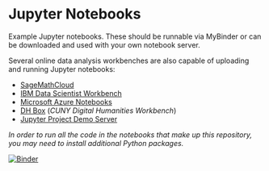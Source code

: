 # Jupyter Notebooks

Example Jupyter notebooks. These should be runnable via MyBinder or can be downloaded and used with your own notebook server.

Several online data analysis workbenches are also capable of uploading and running Jupyter notebooks:

- [SageMathCloud](https://cloud.sagemath.com/)
- [IBM Data Scientist Workbench](https://datascientistworkbench.com/)
- [Microsoft Azure Notebooks](https://notebooks.azure.com/)
- [DH Box](http://dhbox.org/) (*CUNY Digital Humanities Workbench*)
- [Jupyter Project Demo Server](https://try.jupyter.org/)

*In order to run all the code in the notebooks that make up this repository, you may need to install additional Python packages.*

[![Binder](http://mybinder.org/badge.svg)](http://mybinder.org:/repo/psychemedia/openhealthdatadoodles)
